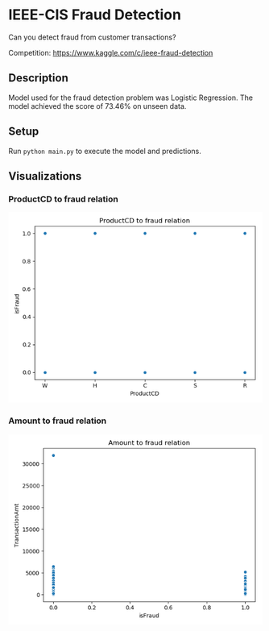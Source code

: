 # IEEE-CIS Fraud Detection

Can you detect fraud from customer transactions?

Competition: https://www.kaggle.com/c/ieee-fraud-detection

## Description

Model used for the fraud detection problem was Logistic Regression. The model achieved the score of 73.46% on unseen data.

## Setup

Run `python main.py` to execute the model and predictions.

## Visualizations

### ProductCD to fraud relation

![](artifacts/product-cd-to-fraud-relation.png)

### Amount to fraud relation

![](artifacts/amount-to-fraud-relation.png)
